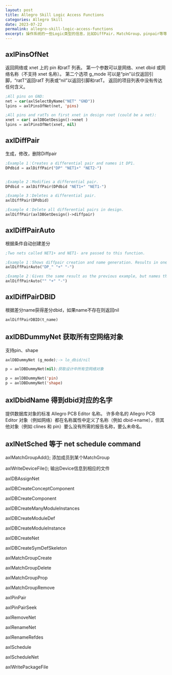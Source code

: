 ```yaml
---
layout: post
title: Allegro Skill Logic Access Functions
categories: Allegro Skill
date: 2023-07-22
permalink: allegro-skill-logic-access-functions
excerpt: 操作系统的一些Logic类型的信息，比如DiffPair，MatchGroup，pinpair等等
---
```


## axlPinsOfNet

返回网络或 xnet 上的 pin 和ratT 列表。 第一个参数可以是网络、xnet dbid 或网络名称（不支持 xnet 名称）。 第二个选项 g_mode 可以是“pin”以仅返回引脚，“ratT”返回ratT 列表或“nil”以返回引脚和ratT。 返回的项目列表中没有传达任何含义。

```lisp
;All pins on GND:
net = car(axlSelectByName("NET" "GND"))
lpins = axlPinsOfNet(net, 'pins)

;All pins and ratTs on first xnet in design root (could be a net):
xnet = car( axlDBGetDesign()->xnet )
lpins = axlPinsOfNet(xnet, nil)
```

## axlDiffPair

生成，修改，删除Diffpair

```lisp
;Example 1：Creates a differential pair and names it DP1.
DPdbid = axlDiffPair("DP" "NET1+" "NET2-")


;Example 2：Modifies a differential pair.
DPdbid = axlDiffPair(DPdbid "NET1+" "NET1-")

;Example 3：Deletes a differential pair.
axlDiffPair(DPdbid)

;Example 4：Delete all differential pairs in design.
axlDiffPair(axlDBGetDesign()->diffpair)
```

## axlDiffPairAuto

根据条件自动创建差分

```lisp
;Two nets called NET1+ and NET1- are passed to this function.

;Example 1：Shows diffpair creation and name generation. Results in one diffpair called DP_NET1 with members NET1+ and NET1-.
axlDiffPairAuto("DP_" "+" "-")

;Example 2：Gives the same result as the previous example, but names the diffpair NET1.
axlDiffPairAuto("" "+" "-")
```

## axlDiffPairDBID

根据差分name获得差分dbid，如果name不存在则返回nil

```lisp
axlDiffPairDBID(t_name)
```


## axlDBDummyNet 获取所有空网络对象

支持pin、shape

```lisp
axlDBDummyNet (g_mode);-> lo_dbid/nil

p = axlDBDummyNet(nil);获取设计中所有空网络对象

p = axlDBDummyNet('pin)
p = axlDBDummyNet('shape)

```

## axlDbidName 得到dbid对应的名字

提供数据库对象的标准 Allegro PCB Editor 名称。 许多命名的 Allegro PCB Editor 对象（例如网络）都在名称属性中定义了名称（例如 dbid->name），但其他对象（例如 clines 和 pin）要么没有所需的报告名称，要么未命名。

## axlNetSched 等于 net schedule command

axlMatchGroupAdd(); 添加成员到某个MatchGroup

axlWriteDeviceFile(); 输出Device信息到相应的文件



axlDBAssignNet  

axlDBCreateConceptComponent  

axlDBCreateComponent  

axlDBCreateManyModuleInstances  

axlDBCreateModuleDef  

axlDBCreateModuleInstance  

axlDBCreateNet  

axlDBCreateSymDefSkeleton  

axlMatchGroupCreate  

axlMatchGroupDelete  

axlMatchGroupProp  

axlMatchGroupRemove  



axlPinPair  

axlPinPairSeek  



axlRemoveNet  

axlRenameNet  

axlRenameRefdes  

axlSchedule  

axlScheduleNet  

axlWritePackageFile